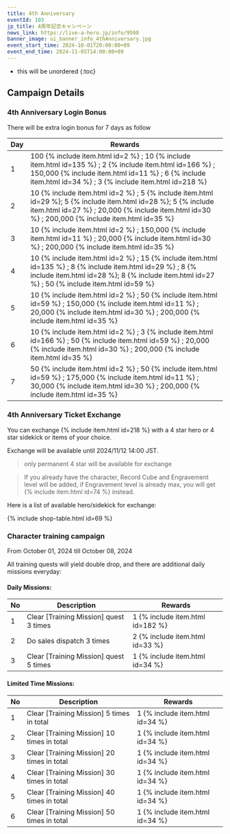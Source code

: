 ```yaml
---
title: 4th Anniversary
eventId: 103
jp_title: 4周年記念キャンペーン
news_link: https://live-a-hero.jp/info/9598
banner_image: ui_banner_info_4thAnniversary.jpg
event_start_time: 2024-10-01T20:00:00+09
event_end_time: 2024-11-05T14:00:00+09
---
```


* this will be unordered
{:toc}

## Campaign Details

### 4th Anniversary Login Bonus

There will be extra login bonus for 7 days as follow

| Day| Rewards |
|----|-----------------------------------------------------------|
| 1  | 100 {% include item.html id=2 %} ; 10 {% include item.html id=135 %} ; 2 {% include item.html id=166 %} ; 150,000 {% include item.html id=11 %} ; 6 {% include item.html id=34 %} ; 3 {% include item.html id=218 %} |
| 2  | 10 {% include item.html id=2 %} ; 5 {% include item.html id=29 %}; 5 {% include item.html id=28 %}; 5 {% include item.html id=27 %} ; 20,000 {% include item.html id=30 %} ; 200,000 {% include item.html id=35 %} |
| 3  | 10 {% include item.html id=2 %} ; 150,000 {% include item.html id=11 %} ; 20,000 {% include item.html id=30 %} ; 200,000 {% include item.html id=35 %} |
| 4  | 10 {% include item.html id=2 %} ; 15 {% include item.html id=135 %} ; 8 {% include item.html id=29 %} ; 8 {% include item.html id=28 %}; 8 {% include item.html id=27 %} ; 50 {% include item.html id=59 %} |
| 5  | 10 {% include item.html id=2 %} ; 50 {% include item.html id=59 %} ; 150,000 {% include item.html id=11 %} ; 20,000 {% include item.html id=30 %} ; 200,000 {% include item.html id=35 %} |
| 6  | 10 {% include item.html id=2 %} ; 3 {% include item.html id=166 %} ; 50 {% include item.html id=59 %} ; 20,000 {% include item.html id=30 %} ; 200,000 {% include item.html id=35 %} |
| 7  | 50 {% include item.html id=2 %} ; 50 {% include item.html id=59 %} ; 175,000 {% include item.html id=11 %} ; 30,000 {% include item.html id=30 %} ; 200,000 {% include item.html id=35 %} |

### 4th Anniversary Ticket Exchange

You can exchange {% include item.html id=218 %} with a 4 star hero or 4 star sidekick or items of your choice. 

Exchange will be available until 2024/11/12 14:00 JST.

> only permanent 4 star will be available for exchange

> If you already have the character, Record Cube and Engravement level will be added, if Engravement level is already max, you will get {% include item.html id=74 %} instead.

Here is a list of available hero/sidekick for exchange:

{% include shop-table.html id=69 %}

### Character training campaign

From October 01, 2024 till October 08, 2024

All training quests will yield double drop, and there are additional daily missions everyday:

#### Daily Missions: 

| No | Description | Rewards |
|----|-----------------------------------------------------------|----------------|
| 1  | Clear \[Training Mission\] quest 3 times | 1 {% include item.html id=182 %} |
| 2  | Do sales dispatch 3 times | 2 {% include item.html id=33 %} |
| 3  | Clear \[Training Mission\] quest 5 times  | 1 {% include item.html id=34 %} |

#### Limited Time Missions: 

| No | Description | Rewards |
|----|-----------------------------------------------------------|----------------|
| 1  | Clear \[Training Mission\] 5 times in total | 1 {% include item.html id=34 %} |
| 2  | Clear \[Training Mission\] 10 times in total | 1 {% include item.html id=34 %} |
| 3  | Clear \[Training Mission\] 20 times in total | 1 {% include item.html id=34 %} |
| 4  | Clear \[Training Mission\] 30 times in total | 1 {% include item.html id=34 %} |
| 5  | Clear \[Training Mission\] 40 times in total | 1 {% include item.html id=34 %} |
| 6  | Clear \[Training Mission\] 50 times in total | 1 {% include item.html id=34 %} |

